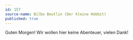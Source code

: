 ```yaml
---
id: 157
source-name: Bilbo Beutlin (Der kleine Hobbit)
published: true
---
```

 Guten Morgen! Wir wollen hier keine Abenteuer, vielen Dank!
